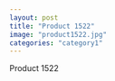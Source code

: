 ```yaml
---
layout: post
title: "Product 1522"
image: "product1522.jpg"
categories: "category1"
---
```

Product 1522
